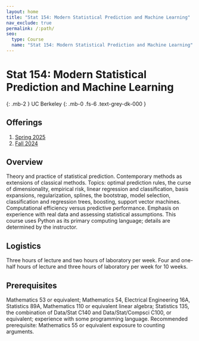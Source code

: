 ```yaml
---
layout: home
title: "Stat 154: Modern Statistical Prediction and Machine Learning"
nav_exclude: true
permalink: /:path/
seo:
  type: Course
  name: "Stat 154: Modern Statistical Prediction and Machine Learning"
---
```


# Stat 154: Modern Statistical Prediction and Machine Learning
{: .mb-2 }
UC Berkeley
{: .mb-0 .fs-6 .text-grey-dk-000 }



## Offerings

1. [Spring 2025](spring-2025)
1. [Fall 2024](fall-2024)




## Overview

Theory and practice of statistical prediction. Contemporary methods as extensions of classical methods. Topics: optimal prediction rules, the curse of dimensionality, empirical risk, linear regression and classification, basis expansions, regularization, splines, the bootstrap, model selection, classification and regression trees, boosting, support vector machines. Computational efficiency versus predictive performance. Emphasis on experience with real data and assessing statistical assumptions. This course uses Python as its primary computing language; details are determined by the instructor.

## Logistics

Three hours of lecture and two hours of laboratory per week. Four and one-half hours of lecture and three hours of laboratory per week for 10 weeks. 

## Prerequisites

Mathematics 53 or equivalent; Mathematics 54, Electrical Engineering 16A, Statistics 89A, Mathematics 110 or equivalent linear algebra; Statistics 135, the combination of Data/Stat C140 and Data/Stat/Compsci C100, or equivalent; experience with some programming language. Recommended prerequisite: Mathematics 55 or equivalent exposure to counting arguments.
